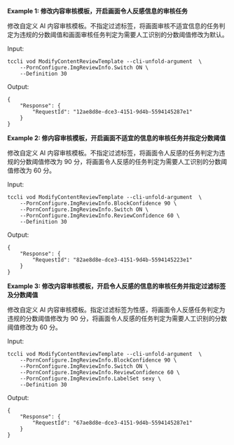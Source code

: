 **Example 1: 修改内容审核模板，开启画面令人反感信息的审核任务**

修改自定义 AI 内容审核模板。不指定过滤标签，将画面审核不适宜信息的任务判定为违规的分数阈值和画面审核任务判定为需要人工识别的分数阈值修改为默认。

Input: 

```
tccli vod ModifyContentReviewTemplate --cli-unfold-argument  \
    --PornConfigure.ImgReviewInfo.Switch ON \
    --Definition 30
```

Output: 
```
{
    "Response": {
        "RequestId": "12ae8d8e-dce3-4151-9d4b-5594145287e1"
    }
}
```

**Example 2: 修内容审核模板，开启画面不适宜的信息的审核任务并指定分数阈值**

修改自定义 AI 内容审核模板。不指定过滤标签，将画面令人反感的任务判定为违规的分数阈值修改为 90 分，将画面令人反感的任务判定为需要人工识别的分数阈值修改为 60 分。

Input: 

```
tccli vod ModifyContentReviewTemplate --cli-unfold-argument  \
    --PornConfigure.ImgReviewInfo.BlockConfidence 90 \
    --PornConfigure.ImgReviewInfo.Switch ON \
    --PornConfigure.ImgReviewInfo.ReviewConfidence 60 \
    --Definition 30
```

Output: 
```
{
    "Response": {
        "RequestId": "82ae8d8e-dce3-4151-9d4b-5594145223e1"
    }
}
```

**Example 3: 修改内容审核模板，开启令人反感的信息的审核任务并指定过滤标签及分数阈值**

修改自定义 AI 内容审核模板。指定过滤标签为性感，将画面令人反感任务判定为违规的分数阈值修改为 90 分，将画面令人反感的任务判定为需要人工识别的分数阈值修改为 60 分。

Input: 

```
tccli vod ModifyContentReviewTemplate --cli-unfold-argument  \
    --PornConfigure.ImgReviewInfo.BlockConfidence 90 \
    --PornConfigure.ImgReviewInfo.Switch ON \
    --PornConfigure.ImgReviewInfo.ReviewConfidence 60 \
    --PornConfigure.ImgReviewInfo.LabelSet sexy \
    --Definition 30
```

Output: 
```
{
    "Response": {
        "RequestId": "67ae8d8e-dce3-4151-9d4b-5594145287e1"
    }
}
```

